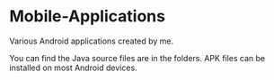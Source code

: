 # Mobile-Applications
Various Android applications created by me.

You can find the Java source files are in the folders.
APK files can be installed on most Android devices.

